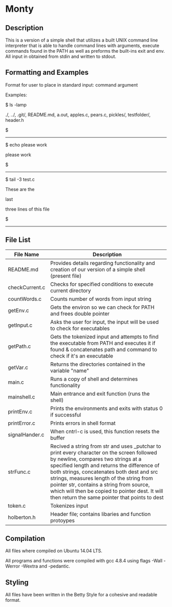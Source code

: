 # Monty


## Description
This is a version of a simple shell that utilizes a built UNIX command line interpreter that is able to handle command lines with arguments, execute commands found in the PATH as well as preforms the built-ins exit and env. All input in obtained from stdin and written to stdout.

## Formatting and Examples

Format for user to place in standard input:
command argument



Examples:


$ ls -lamp

./, ../, .git/, README.md, a.out, apples.c, pears.c, pickles/, testfolder/, header.h

$

---

$ echo please work

please work

$

---

$ tail -3 test.c

These are the

last

three lines of this file

$

---



## File List

| File Name | Description |
| --- | --- |
| README.md | Provides details regarding functionality and creation of our version of a simple shell (present file) |
| checkCurrent.c | Checks for specified conditions to execute current directory |
| countWords.c | Counts number of words from input string |
| getEnv.c | Gets the environ so we can check for PATH and frees double pointer |
| getInput.c | Asks the user for input, the input will be used to check for executables |
| getPath.c | Gets the tokenized input and attempts to find the executable from PATH and executes it if found & concatenates path and command to check if it's an executable|
| getVar.c | Returns the directories contained in the variable "name" |
| main.c | Runs a copy of shell and determines functionality |
| mainshell.c | Main entrance and exit function (runs the shell)|
| printEnv.c | Prints the environments and exits with status 0 if successful |
| printError.c | Prints errors in shell format |
| signalHander.c | When cntrl-c is used, this function resets the buffer |
| strFunc.c | Recived a string from str and uses _putchar to print every character on the screen followed by newline, compares two strings at a specified length and returns the difference of both strings, concatenates both dest and src strings, measures length  of the string from pointer str, contains a string from source, which will then be copied to pointer dest. It will then return the same pointer that points to dest |
| token.c | Tokenizes input |
| holberton.h | Header file; contains libaries and function protoypes |


## Compilation
All files where compiled on Ubuntu 14.04 LTS.

All programs and functions were compiled with gcc 4.8.4 using flags -Wall -Werror -Wextra and -pedantic.

## Styling
All files have been written in the Betty Style for a cohesive and readable format.


